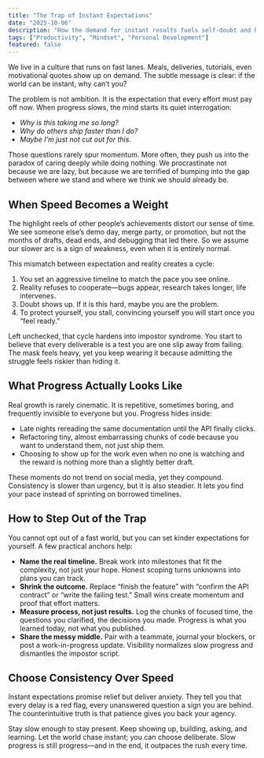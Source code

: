 ```yaml
---
title: "The Trap of Instant Expectations"
date: "2025-10-06"
description: "How the demand for instant results fuels self-doubt and how patient, consistent effort builds lasting growth."
tags: ["Productivity", "Mindset", "Personal Development"]
featured: false
---
```


We live in a culture that runs on fast lanes. Meals, deliveries, tutorials, even motivational quotes show up on demand. The subtle message is clear: if the world can be instant, why can’t you?

The problem is not ambition. It is the expectation that every effort must pay off now. When progress slows, the mind starts its quiet interrogation:

- _Why is this taking me so long?_
- _Why do others ship faster than I do?_
- _Maybe I’m just not cut out for this._

Those questions rarely spur momentum. More often, they push us into the paradox of caring deeply while doing nothing. We procrastinate not because we are lazy, but because we are terrified of bumping into the gap between where we stand and where we think we should already be.

## When Speed Becomes a Weight

The highlight reels of other people’s achievements distort our sense of time. We see someone else’s demo day, merge party, or promotion, but not the months of drafts, dead ends, and debugging that led there. So we assume our slower arc is a sign of weakness, even when it is entirely normal.

This mismatch between expectation and reality creates a cycle:

1. You set an aggressive timeline to match the pace you see online.
2. Reality refuses to cooperate—bugs appear, research takes longer, life intervenes.
3. Doubt shows up. If it is this hard, maybe you are the problem.
4. To protect yourself, you stall, convincing yourself you will start once you “feel ready.”

Left unchecked, that cycle hardens into impostor syndrome. You start to believe that every deliverable is a test you are one slip away from failing. The mask feels heavy, yet you keep wearing it because admitting the struggle feels riskier than hiding it.

## What Progress Actually Looks Like

Real growth is rarely cinematic. It is repetitive, sometimes boring, and frequently invisible to everyone but you. Progress hides inside:

- Late nights rereading the same documentation until the API finally clicks.
- Refactoring tiny, almost embarrassing chunks of code because you want to understand them, not just ship them.
- Choosing to show up for the work even when no one is watching and the reward is nothing more than a slightly better draft.

These moments do not trend on social media, yet they compound. Consistency is slower than urgency, but it is also steadier. It lets you find your pace instead of sprinting on borrowed timelines.

## How to Step Out of the Trap

You cannot opt out of a fast world, but you can set kinder expectations for yourself. A few practical anchors help:

- **Name the real timeline.** Break work into milestones that fit the complexity, not just your hope. Honest scoping turns unknowns into plans you can track.
- **Shrink the outcome.** Replace “finish the feature” with “confirm the API contract” or “write the failing test.” Small wins create momentum and proof that effort matters.
- **Measure process, not just results.** Log the chunks of focused time, the questions you clarified, the decisions you made. Progress is what you learned today, not what you published.
- **Share the messy middle.** Pair with a teammate, journal your blockers, or post a work-in-progress update. Visibility normalizes slow progress and dismantles the impostor script.

## Choose Consistency Over Speed

Instant expectations promise relief but deliver anxiety. They tell you that every delay is a red flag, every unanswered question a sign you are behind. The counterintuitive truth is that patience gives you back your agency.

Stay slow enough to stay present. Keep showing up, building, asking, and learning. Let the world chase instant; you can choose deliberate. Slow progress is still progress—and in the end, it outpaces the rush every time.
